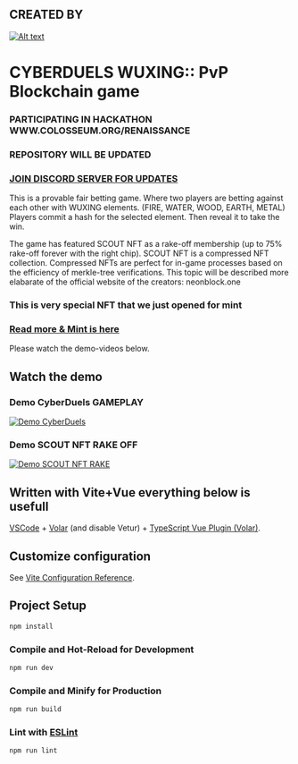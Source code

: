 
## CREATED BY
[![Alt text](https://neonblock.one/neonblock-link.png)](https://neonblock.one)
<!-- [![Alt text](https://neonblock.one)](https://neonblock.one/neonblock-link.png) -->

# CYBERDUELS WUXING:: PvP Blockchain game

### PARTICIPATING IN HACKATHON WWW.COLOSSEUM.ORG/RENAISSANCE
### REPOSITORY WILL BE UPDATED

### [JOIN DISCORD SERVER FOR UPDATES](https://discord.com/invite/w3RkAPGdK3)


This is a provable fair betting game. Where two players are betting against each other with WUXING elements. (FIRE, WATER, WOOD, EARTH, METAL)
Players commit a hash for the selected element. Then reveal it to take the win.


The game has featured SCOUT NFT as a rake-off membership (up to 75% rake-off forever with the right chip).
SCOUT NFT is a compressed NFT collection. Compressed NFTs are perfect for in-game processes based on the efficiency of merkle-tree verifications.
This topic will be described more elabarate of the official website of the creators: neonblock.one
### This is very special NFT that we just opened for mint
### [Read more & Mint is here](https://scout.neonblock.one/)

Please watch the demo-videos below.

## Watch the demo

### Demo CyberDuels GAMEPLAY
[![Demo CyberDuels](https://neonblock.one/cyberduels.png)](https://neonblock.one/cyberduels.mp4)
### Demo SCOUT NFT RAKE OFF
[![Demo SCOUT NFT RAKE](https://neonblock.one/demoRakeOff.png)](https://neonblock.one/demoRakeOff.mp4)

## Written with Vite+Vue everything below is usefull 

[VSCode](https://code.visualstudio.com/) + [Volar](https://marketplace.visualstudio.com/items?itemName=Vue.volar) (and disable Vetur) + [TypeScript Vue Plugin (Volar)](https://marketplace.visualstudio.com/items?itemName=Vue.vscode-typescript-vue-plugin).

## Customize configuration

See [Vite Configuration Reference](https://vitejs.dev/config/).

## Project Setup

```sh
npm install
```

### Compile and Hot-Reload for Development

```sh
npm run dev
```

### Compile and Minify for Production

```sh
npm run build
```

### Lint with [ESLint](https://eslint.org/)

```sh
npm run lint
```
